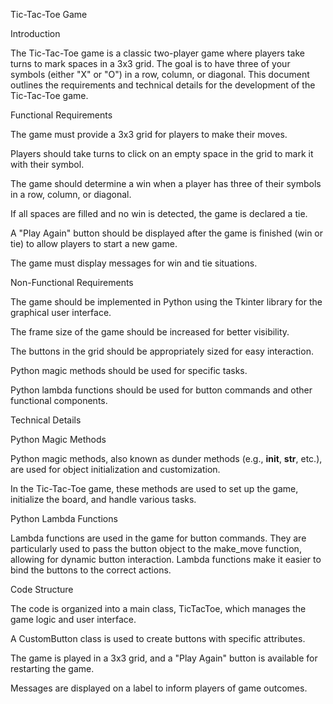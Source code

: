 Tic-Tac-Toe Game

Introduction

The Tic-Tac-Toe game is a classic two-player game where players take turns to mark spaces in a 3x3 grid. The goal is to have three of your symbols (either "X" or "O") in a row, column, or diagonal. This document outlines the requirements and technical details for the development of the Tic-Tac-Toe game.

Functional Requirements

The game must provide a 3x3 grid for players to make their moves.

Players should take turns to click on an empty space in the grid to mark it with their symbol.

The game should determine a win when a player has three of their symbols in a row, column, or diagonal.

If all spaces are filled and no win is detected, the game is declared a tie.

A "Play Again" button should be displayed after the game is finished (win or tie) to allow players to start a new game.

The game must display messages for win and tie situations.

Non-Functional Requirements

The game should be implemented in Python using the Tkinter library for the graphical user interface.

The frame size of the game should be increased for better visibility.

The buttons in the grid should be appropriately sized for easy interaction.

Python magic methods should be used for specific tasks.

Python lambda functions should be used for button commands and other functional components.

Technical Details

Python Magic Methods

Python magic methods, also known as dunder methods (e.g., __init__, __str__, etc.), are used for object initialization and customization.

In the Tic-Tac-Toe game, these methods are used to set up the game, initialize the board, and handle various tasks.

Python Lambda Functions

Lambda functions are used in the game for button commands. They are particularly used to pass the button object to the make_move function, allowing for dynamic button interaction. Lambda functions make it easier to bind the buttons to the correct actions.

Code Structure

The code is organized into a main class, TicTacToe, which manages the game logic and user interface.

A CustomButton class is used to create buttons with specific attributes.

The game is played in a 3x3 grid, and a "Play Again" button is available for restarting the game.

Messages are displayed on a label to inform players of game outcomes.